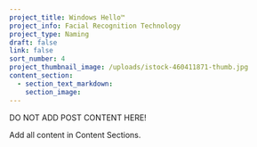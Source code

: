 ```yaml
---
project_title: Windows Hello™
project_info: Facial Recognition Technology
project_type: Naming
draft: false
link: false
sort_number: 4
project_thumbnail_image: /uploads/istock-460411871-thumb.jpg
content_section:
  - section_text_markdown:
    section_image:
---
```



DO NOT ADD POST CONTENT HERE!

Add all content in Content Sections.